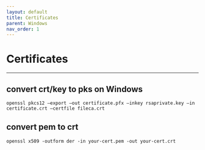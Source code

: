 ```yaml
---
layout: default
title: Certificates
parent: Windows
nav_order: 1
---
```


# Certificates

___

## convert crt/key to pks on Windows
```
openssl pkcs12 –export –out certificate.pfx –inkey rsaprivate.key –in certificate.crt –certfile fileca.crt
```

## convert pem to crt
```
openssl x509 -outform der -in your-cert.pem -out your-cert.crt
```
